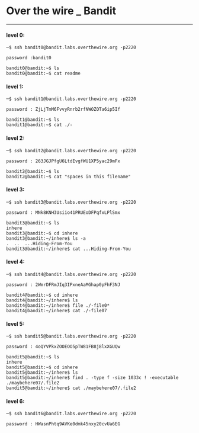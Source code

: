 # Over the wire _ Bandit
---
#### level 0:
```
─$ ssh bandit0@bandit.labs.overthewire.org -p2220
```
```
password :bandit0
```
```
bandit0@bandit:~$ ls
bandit0@bandit:~$ cat readme
```
#### level 1:
```
─$ ssh bandit1@bandit.labs.overthewire.org -p2220
```
```
password : ZjLjTmM6FvvyRnrb2rfNWOZOTa6ip5If
```
```
bandit1@bandit:~$ ls
bandit1@bandit:~$ cat ./-
```
#### level 2:
```
─$ ssh bandit2@bandit.labs.overthewire.org -p2220
```
```
password : 263JGJPfgU6LtdEvgfWU1XP5yac29mFx
```
```
bandit2@bandit:~$ ls
bandit2@bandit:~$ cat "spaces in this filename"
```
#### level 3:
```
─$ ssh bandit3@bandit.labs.overthewire.org -p2220
```
```
password : MNk8KNH3Usiio41PRUEoDFPqfxLPlSmx
```
```
bandit3@bandit:~$ ls
inhere
bandit3@bandit:~$ cd inhere
bandit3@bandit:~/inhere$ ls -a
.  ..  ...Hiding-From-You
bandit3@bandit:~/inhere$ cat ...Hiding-From-You 
```
#### level 4:
```
─$ ssh bandit4@bandit.labs.overthewire.org -p2220
```
```
password : 2WmrDFRmJIq3IPxneAaMGhap0pFhF3NJ
```
```
bandit4@bandit:~$ cd inhere
bandit4@bandit:~/inhere$ ls
bandit4@bandit:~/inhere$ file ./-file0*
bandit4@bandit:~/inhere$ cat ./-file07
```
#### level 5:
```
─$ ssh bandit5@bandit.labs.overthewire.org -p2220
```
```
password : 4oQYVPkxZOOEOO5pTW81FB8j8lxXGUQw
```
```
bandit5@bandit:~$ ls
inhere
bandit5@bandit:~$ cd inhere
bandit5@bandit:~/inhere$ ls
bandit5@bandit:~/inhere$ find . -type f -size 1033c ! -executable
./maybehere07/.file2
bandit5@bandit:~/inhere$ cat ./maybehere07/.file2
```
#### level 6:
```
─$ ssh bandit6@bandit.labs.overthewire.org -p2220
```
```
password : HWasnPhtq9AVKe0dmk45nxy20cvUa6EG
```